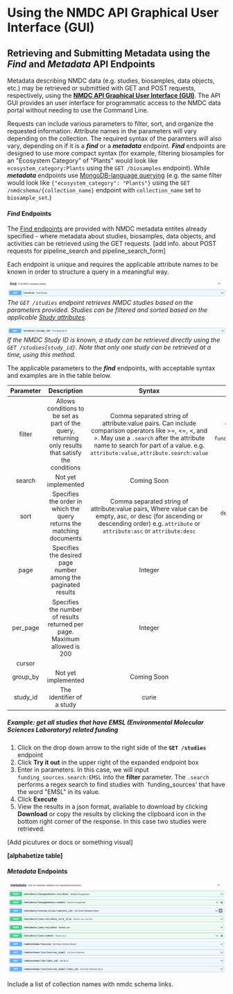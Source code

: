 # Using the NMDC API Graphical User Interface (GUI)

## Retrieving and Submitting Metadata using the ___Find___ and ___Metadata___ API Endpoints

Metadata describing NMDC data (e.g. studies, biosamples, data objects, etc.) may be retrieved or submittied with GET and POST requests, respectively, using the **[NMDC API Graphical User Interface (GUI)](https://api.microbiomedata.org/docs#/)**. The API GUI provides an user interface for programmatic access to the NMDC data portal without needing to use the Command Line.

Requests can include various parameters to filter, sort, and organize the requested information. Attribute names in the parameters will vary depending on the collection. The required syntax of the paramters will also vary, depending on if it is a ___find___ or a ___metadata___ endpoint. ___Find___ endpoints are designed to use more compact syntax (for example, filtering biosamples for an "Ecosystem Category" of "Plants" would look like `ecosystem_category:Plants` using the `GET /biosamples` endpoint). While ___metadata___ endpoints use [MongoDB-language querying](https://www.mongodb.com/docs/manual/tutorial/query-documents/) (e.g. the same filter would look like `{"ecosystem_category": "Plants"}` using the `GET /nmdcshema/{collection_name}` endpoint with `collection_name` set to `biosample_set`.)

#### ___Find___ Endpoints

The [Find endpoints](https://api.microbiomedata.org/docs#/find:~:text=Find%20NMDC-,metadata,-entities.) are provided with NMDC metadata entites already specified - where metadata about studies, biosamples, data objects, and activities can be retrieved using the GET requests. [add info. about POST requests for pipeline_search and pipeline_search_form] 

Each endpoint is unique and requires the applicable attribute names to be known in order to structure a query in a meaningful way.   

![find get studies](../_static/images/howto_guides/api_gui/find_get_studies.png)
*The `GET /studies` endpoint retrieves NMDC studies based on the parameters provided. Studies can be filtered and sorted based on the applicable [Study attributes](https://nmdc-documentation.readthedocs.io/en/latest/reference/metadata/Study.html).* <br/>
  
![find get studies by study_id](../_static/images/howto_guides/api_gui/find_get_studies_study_id.png)
*If the NMDC Study ID is known, a study can be retrieved directly using the `GET /studies{study_id}`. Note that only one study can be retrieved at a time, using this method.*<br/>
  

The applicable parameters to the ___find___ endpoints, with acceptable syntax and examples are in the table below.

| Parameter | Description | Syntax | Example |
| :---: | :-----------: | :-------: | :---: |
| filter | Allows conditions to be set as part of the query, returning only results that satisfy the conditions | Comma separated string of attribute:value pairs. Can include comparison operators like >=, <=, <, and >. May use a `.search` after the attribute name to search for part of a value. e.g. `attribute:value,attribute.search:value` | `ecosystem_category:Plants, lat_lon.latitude:>35.0, funding_sources.search:Department of Energy` |
| search | Not yet implemented | Coming Soon | Not yet implemented |
| sort | Specifies the order in which the query returns the matching documents | Comma separated string of attribute:value pairs, Where value can be empty, asc, or desc (for ascending or descending order) e.g. `attribute` or `attribute:asc` or `attribute:desc`| `depth.has_numeric_value:desc, ecosystem_type`
| page | Specifies the desired page number among the paginated results | Integer | `3`
| per_page | Specifies the number of results returned per page. Maximum allowed is 200 | Integer | `50` |
| cursor |
| group_by | Not yet implemented | Coming Soon | Not yet implmented |
| study_id | The identifier of a study | curie | `gold:Gs0114675`

##### Example: get all studies that have EMSL (Environmental Molecular Sciences Laboratory) related funding

1. Click on the drop down arrow to the right side of the **`GET /studies`** endpoint
2. Click **Try it out** in the upper right of the expanded endpoint box
3. Enter in parameters. In this case, we will input `funding_sources.search:EMSL` into the **filter** parameter. The `.search` performs a regex search to find studies with `funding_sources' that have the word "EMSL" in its value.
4. Click **Execute**
5. View the results in a json format, available to download by clicking **Download** or copy the results by clicking the clipboard icon in the bottom right corner of the response. In this case two studies were retrieved.

[Add picutures or docs or something visual]

**[alphabetize table]**

#### ___Metadata___ Endpoints

![NMDC Metadata endpoints!](../_static/images/howto_guides/api_gui/metadata_endpoints.png)

Include a list of collection names with nmdc schema links.



